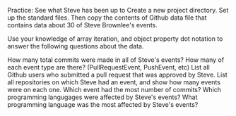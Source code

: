 Practice: See what Steve has been up to
Create a new project directory. Set up the standard files. Then copy the contents of Github data file that contains data about 30 of Steve Brownlee's events.

Use your knowledge of array iteration, and object property dot notation to answer the following questions about the data.

How many total commits were made in all of Steve's events?
How many of each event type are there? (PullRequestEvent, PushEvent, etc)
List all Github users who submitted a pull request that was approved by Steve.
List all repositories on which Steve had an event, and show how many events were on each one.
Which event had the most number of commits?
Which programming langugages were affected by Steve's events?
What programming language was the most affected by Steve's events?

